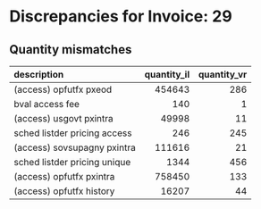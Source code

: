 # Discrepancies for Invoice: 29

## Quantity mismatches

| description                  |   quantity_il |   quantity_vr |
|:-----------------------------|--------------:|--------------:|
| (access) opfutfx pxeod       |        454643 |           286 |
| bval access fee              |           140 |             1 |
| (access) usgovt pxintra      |         49998 |            11 |
| sched listder pricing access |           246 |           245 |
| (access) sovsupagny pxintra  |        111616 |            21 |
| sched listder pricing unique |          1344 |           456 |
| (access) opfutfx pxintra     |        758450 |           133 |
| (access) opfutfx history     |         16207 |            44 |
